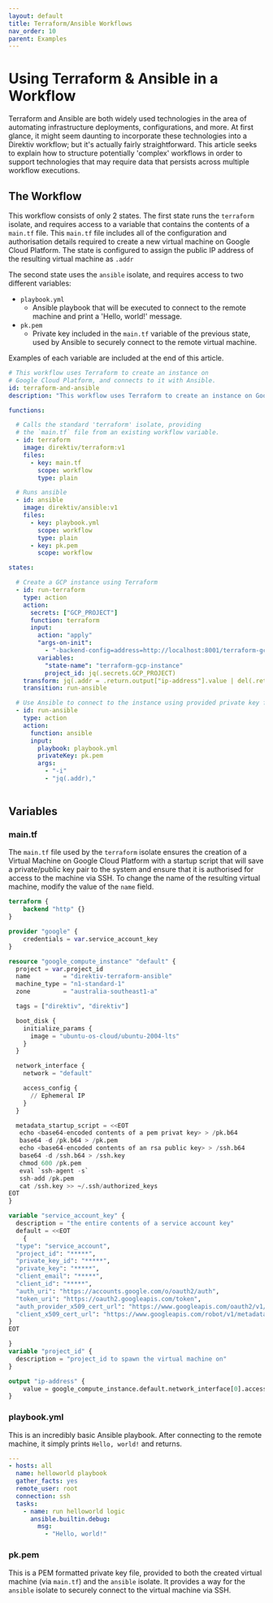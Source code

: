 ```yaml
---
layout: default
title: Terraform/Ansible Workflows
nav_order: 10
parent: Examples
---
```


# Using Terraform & Ansible in a Workflow

Terraform and Ansible are both widely used technologies in the area of automating infrastructure deployments, configurations, and more.
At first glance, it might seem daunting to incorporate these technologies into a Direktiv workflow; but it's actually fairly straightforward. 
This article seeks to explain how to structure potentially 'complex' workflows in order to support technologies that may require data that persists across multiple workflow executions.

## The Workflow

This workflow consists of only 2 states. The first state runs the `terraform` isolate, and requires access to a variable that contains the contents of a `main.tf` file. This `main.tf` file includes all of the configuration and authorisation details required to create a new virtual machine on Google Cloud Platform. The state is configured to assign the public IP address of the resulting virtual machine as `.addr`

The second state uses the `ansible` isolate, and requires access to two different variables:

- `playbook.yml`
  - Ansible playbook that will be executed to connect to the remote machine and print a 'Hello, world!' message.
- `pk.pem`
  - Private key included in the `main.tf` variable of the previous state, used by Ansible to securely connect to the remote virtual machine.

Examples of each variable are included at the end of this article.

```yaml
# This workflow uses Terraform to create an instance on 
# Google Cloud Platform, and connects to it with Ansible.
id: terraform-and-ansible
description: "This workflow uses Terraform to create an instance on Google Cloud Platform, and connects to it with Ansible."

functions:

  # Calls the standard 'terraform' isolate, providing
  # the `main.tf` file from an existing workflow variable.
  - id: terraform
    image: direktiv/terraform:v1
    files:
      - key: main.tf
        scope: workflow
        type: plain

  # Runs ansible
  - id: ansible
    image: direktiv/ansible:v1
    files:
      - key: playbook.yml
        scope: workflow
        type: plain
      - key: pk.pem
        scope: workflow

states:

  # Create a GCP instance using Terraform
  - id: run-terraform
    type: action
    action:
      secrets: ["GCP_PROJECT"]
      function: terraform
      input:
        action: "apply"
        "args-on-init": 
          - "-backend-config=address=http://localhost:8001/terraform-gcp-instance"
        variables:
          "state-name": "terraform-gcp-instance"
          project_id: jq(.secrets.GCP_PROJECT)
    transform: jq(.addr = .return.output["ip-address"].value | del(.return))
    transition: run-ansible

  # Use Ansible to connect to the instance using provided private key file
  - id: run-ansible
    type: action
    action:
      function: ansible
      input:
        playbook: playbook.yml
        privateKey: pk.pem
        args:
          - "-i"
          - "jq(.addr),"
        
```

## Variables

### main.tf

The `main.tf` file used by the `terraform` isolate ensures the creation of a Virtual Machine on Google Cloud Platform with a startup script that will save a private/public key pair to the system and ensure that it is authorised for access to the machine via SSH. To change the name of the resulting virtual machine, modify the value of the `name` field.

```tf
terraform {
    backend "http" {}
}

provider "google" {
    credentials = var.service_account_key
}

resource "google_compute_instance" "default" {
  project = var.project_id
  name         = "direktiv-terraform-ansible"
  machine_type = "n1-standard-1"
  zone         = "australia-southeast1-a"

  tags = ["direktiv", "direktiv"]

  boot_disk {
    initialize_params {
      image = "ubuntu-os-cloud/ubuntu-2004-lts"
    }
  }

  network_interface {
    network = "default"

    access_config {
      // Ephemeral IP
    }
  }

  metadata_startup_script = <<EOT
   echo <base64-encoded contents of a pem privat key> > /pk.b64
   base64 -d /pk.b64 > /pk.pem
   echo <base64-encoded contents of an rsa public key> > /ssh.b64
   base64 -d /ssh.b64 > /ssh.key
   chmod 600 /pk.pem
   eval `ssh-agent -s`
   ssh-add /pk.pem
   cat /ssh.key >> ~/.ssh/authorized_keys
EOT
}

variable "service_account_key" {
  description = "the entire contents of a service account key"
  default = <<EOT
    {
  "type": "service_account",
  "project_id": "*****",
  "private_key_id": "*****",
  "private_key": "*****",
  "client_email": "*****",
  "client_id": "*****",
  "auth_uri": "https://accounts.google.com/o/oauth2/auth",
  "token_uri": "https://oauth2.googleapis.com/token",
  "auth_provider_x509_cert_url": "https://www.googleapis.com/oauth2/v1/certs",
  "client_x509_cert_url": "https://www.googleapis.com/robot/v1/metadata/x509/*****"
}
EOT

}
variable "project_id" {
  description = "project_id to spawn the virtual machine on"
}

output "ip-address" {
    value = google_compute_instance.default.network_interface[0].access_config[0].nat_ip
}
```

### playbook.yml

This is an incredibly basic Ansible playbook. After connecting to the remote machine, it simply prints `Hello, world!` and returns.

```yml
---
- hosts: all
  name: helloworld playbook
  gather_facts: yes
  remote_user: root
  connection: ssh
  tasks:
    - name: run helloworld logic
      ansible.builtin.debug:
        msg:
          - "Hello, world!"
```

### pk.pem

This is a PEM formatted private key file, provided to both the created virtual machine (via `main.tf`) and the `ansible` isolate. It provides a way for the `ansible` isolate to securely connect to the virtual machine via SSH.

